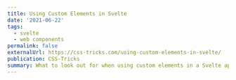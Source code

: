 ```yaml
---
title: Using Custom Elements in Svelte
date: '2021-06-22'
tags:
  - svelte
  - web components
permalink: false
externalUrl: https://css-tricks.com/using-custom-elements-in-svelte/
publication: CSS-Tricks
summary: What to look out for when using custom elements in a Svelte application.
---
```

